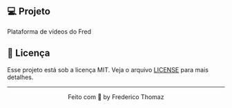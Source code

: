 ## 💻 Projeto

Plataforma de vídeos do Fred

## 📝 Licença

Esse projeto está sob a licença MIT. Veja o arquivo [LICENSE](LICENSE) para mais detalhes.

---

<p align="center">
  Feito com 💜 by Frederico Thomaz
</p>